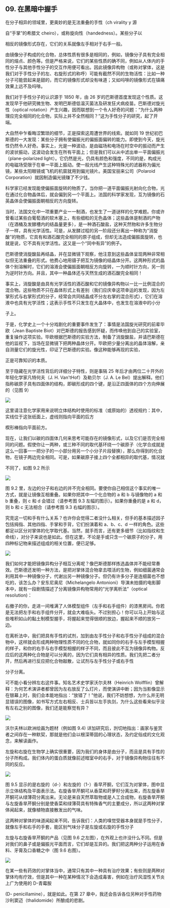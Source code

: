 ## 09. 在黑暗中握手

在分子相异的领域里，更奥妙的是无法重叠的手性（ch virality y 源

自“手掌”的希腊文 cheiro），或称旋向性（handedness）。某些分子以

相反的镜像形式存在，它们的关系就像左手相对于右手一般。

由镜像分子构成的化合物，总体性质有很多是相同的，例如，镜像分子具有完全相同的熔点、颜色等。但是严格来说，它们的某些性质的确不同，例如从人体内的手性分子与其他手性分子的交互作用便可看出。因此镜像异构物（或称对掌体，这是我们对于手性分子的左、右旋形式的称呼）可能有截然不同的生物活性：比如一种分子可能尝起来是甜的，而它的镜像形式却没有味道；又如吗啡的镜像形式在镇痛效果上远不及吗啡。

我们对于手性分子的认识源于 1850 年，由 26 岁的巴斯德首度发现这个性质。这发现早于他研究微生物、发明巴斯德低温灭菌法及研发狂犬病疫苗。巴斯德对旋光性（optical rotation）产生兴趣，因而联想到一个令人好奇的问题：“为什么两种理应完全相同的化合物，实际上并不全然相同？”这为手性分子的研究，起了开端。

大自然中乍看晦涩繁琐的细节，正是探索这周遭世界的线索。就如同 19 世纪初巴斯德的一大发现：某些分子拥有使偏振光的偏振面偏转的能力。即使到今天，旋光性仍然令人好奇。事实上，光是一种波动，是由磁场和电场在时空中的振动而产生的波状振动，这波动会发生在所有平面上；但是我们可以从中滤出单一平面偏振光（plane-polarized light）。它仍然是光，仍具有颜色和强度，不同的是，构成光的电磁场受限于在单一平面上振动。使一般光线产生这种特殊光的滤器称为偏光镜，某些太阳眼镜或飞机的机窗就用到偏光镜片。美国宝丽来公司（Polaroid Corporation）就因制造偏光镜赚了不少钱。

科学家已经发现能使偏振面旋转的物质了。当你把一道平面偏振光射向化合物，光在通过化合物晶体后，就会偏到另一个平面上。法国的科学家发现，互为镜像的石英晶体会使偏振面朝相反的方向旋转。

当时，法国文化中一项重要产业ー一制酒，也发生了一道谜样的化学难题。你或许曾看过某些白葡萄酒的软木塞上，有些细粒的无色晶体；这些晶体是制酒的产物（在酒桶及发酵槽内的结晶量更多），是一种酒石酸盐，这种天然物和许多生物分子一样，具有光学活性。可是，从发酵过程的另一阶段还分离出一种称为“消旋酸”的物质，它具有和酒石酸完全相同的原子组成，但却无法造成偏振面旋转，也就是说，它不具有光学活性。这又是一个“同中有异”的例子。

巴斯德使消旋酸盐再结晶，并在显微镜下观察，他注意到这些晶体呈现两种非常相似但无法重叠的形式。他费心地用镊子把互为镜像的结晶体分开。这两种形式的晶体个别溶解时，它们的溶液会使偏振面朝相反方向旋转，一为顺时针方向，另一则为逆时针方向。并且，其中一种晶体还与天然生成的酒石酸完全相同！

事实上，消旋酸是由具有光学活性的酒石酸和它的镜像异构物以一比一比例混合的混合物。这些物质不只在晶体形式上有差别（我们应庆幸这项幸运的发现，因为左掌形式与右掌形式的分子，经常会共同结晶成不分左右掌的混合形式），它们在溶液中也具有光学活性；这表示手性不只发生在大晶体中，也发生在溶液中的小分

子上。

于是，化学史上一个十分戏剧化的重要事件发生了：事情是法国旋光研究的前辈毕欧（Jean Baptiste Biot）对巴斯德的报告感到怀疑，而传唤他到自己的实验室，重复操作这项实验。毕欧根据巴斯德的实验方法，制备了消旋酸盐，并请巴斯德在他的监视下，当场在显微镜下把两种晶体分开。毕欧把少量分离出的晶体溶解，亲自测量它们的旋光性，印证了巴斯德的实验。像这种能够再现的实验，

正是可靠知识的本质。

至于隐藏在光学活性背后的详细分子特性，则是事隔 25 年后才由两位二十开外的年轻化学家凡特何夫（J. H. Van'tHof）及勒贝尔（J. A. Le Bel）提出解释。他们指称碳原子具有四面体的结构，即碳形成的四个键，是沿正四面体的四个方向伸展的（见图 9）

![](https://raw.githubusercontent.com/dalong0514/selfstudy/master/图片链接/化工书籍/2019372.PNG)

这里请注意化学家用来说明立体结构时使用的标准（或原始的）透视规约：其中，实线位于这张纸面上，虚线则指向平面的后方

楔形棒指向平面前方。

现在，让我们以碳的四面体几何来思考可能存在的镜像形式，以及它们是否完全相同的问题。假使你让一两种，或三种不同的取代基环绕一个碳原子（化学合成就是这么一回事一一把分子的一小部分用另一个小分子片段替换），那么你得到的化合物，在镜子两边完全相同。可是，如果碳原子接上四个全都相异的取代基，情况就

不同了，如图 9.2 所示

![](https://raw.githubusercontent.com/dalong0514/selfstudy/master/图片链接/化工书籍/2019373.PNG)

图 9.2 里，左边的分子和右边的并不完全相同。要使你自己相信这个事实的唯一方式，就是让镜像互相重叠。如果你把其中一个化合物的 a 和 b 与镜像物的 a 和 b 重叠，则 c 和 d 会错过（请参考图 9.3 左幅的图示）。如果你重叠的是 a 和 d，则 b 和 c 无法相合（请参考图 9.3 右幅的图示）。

究竞这一切和手有什么关系？也许你会觉得二者没什么相关，但手的基本描述因子包括拇指、其他四指、手掌和手背，它们扮演着和 a、b、c、d 一样的角色。这些都足以区分对掌体的化学取代基。当然，就手而言，还有更多细节（比如指纹和生命线），对分子来说也是如此。但在这里，不论是手或只含一个碳原子的分子，用四种标记物来描述组成的相关位置，便已足够。

![](https://raw.githubusercontent.com/dalong0514/selfstudy/master/图片链接/化工书籍/2019374.PNG)

我们如何才能把镜像异构分子相互分离呢？像巴斯德那样拣选晶体并不能经常奏效。巴斯德还发明一种方法，是把对掌体混合物拿去喂活的生物，例如细菌通常会利用其中一种镜像分子，代谢出另一种镜像分子。但仍有许多分子是连细菌也不想吃的，该怎么办？安东尼奥尼（Michelangelo Antonioni）导演未拍摄的电影脚本中，就有一段剧情描述了分离镜像异构物常用的“光学离析法”（optical resolution)：

右撤子的你，走进一间堆满了人体模型组件（左手和右手组件）的漆黑房间。你若是无法把左手和右手组件分开，就会大难临头。不过别担心！你可以马上开始与这些堆积如山的黏土制模型握手，将握起来觉得很顺的放边，握起来不顺的放另一边。

在离析法中，我们把具有手性的试剂，加到由左手性分子和右手性分子组成的混合物中，这样就会形成两种物理性质不同的化合物，就如同你的右手与左手模型相握的样子，和你的右手与右手模型相握的样子不同，而且彼此不互为镜像异构物。反应后的这两种化合物是可以分离的，因为它们具有相异的性质。我们先把二者分开，然后再进行反应把化合物敲散，让试剂与左手性分子或右手性

分子分离。

可不能小看分辨左右这件事。知名艺术史学家沃尔夫林（Heinrich Wolfflin）曾解释：为何艺术演讲者都曾因为左右放反了么灯片，而使演讲中断；因为当影像显示在银幕上时，我们会本能地指出：“放错了！”他说，我们不妨想想，为什么并无明显错误的图像，如书写方式左右相反、士兵皆以左手执剑，为什么这些看来似乎没有左右之别的图像，我们还是能察觉有异？

![](https://raw.githubusercontent.com/dalong0514/selfstudy/master/图片链接/化工书籍/2019375.PNG)

沃尔夫林以欧洲绘画为题材（例如图 9.4) 详加研究后，剀切地指出：画家与鉴赏者之间存在一种默契，那就是他们会以根深蒂固的心理状态，及约定俗成的文化观念，来解读画作。

左旋和右旋在生物学上确实很重要，因为我们的身体是由分子，而且是具有手性的分子所构成。我们体内的蛋白质就像前述暗室中的右手，对于镜像异构物往往有不同的反应。

![](https://raw.githubusercontent.com/dalong0514/selfstudy/master/图片链接/化工书籍/2019376.PNG)

图 9.5 显示的是右旋的（d-）和左旋的（1-）香早芹酮，它们互为对掌体，图中显示立体结构及平面表示法。右旋香旱芹酮可从香菜和莳萝籽分离出来，而左旋香旱芹酮可从绿薄荷分离出来。无论是来自天然萃取物或是人工合成物，右旋香旱芹酮与左旋香旱芹酮分别是使香菜和绿薄荷具有特殊香气的主要成分，所以这两种对掌体闻起来，就像植物直接散发出的气味。

这两种对掌体的味道闻起来不同，告诉我们：人类的嗅觉受器本身就是手性分子，就像左手和右手的手套，能区别气味分子是左旋或右旋的手性分子

左旋与右旋香旱芹酮的产品（见图 9.6 之左图），在外观上也许没什么不同。但是对我们的鼻子或是偏振光平面而言，它们却是互异的。我们把这两种分子运用在香料、牙膏及口香糖之中（图 9.6 右图）。

![](https://raw.githubusercontent.com/dalong0514/selfstudy/master/图片链接/化工书籍/2019377.PNG)

在某一些有药效的对掌体当中，通常只有其中一种具有治疗效果；有些则是两种对掌体均有疗效，但是其中一种在某种情况下会造成毒害，例如在治疗风湿性关节炎上广为使用的 D-青霉胺

 (D- penicillamine），就是如此。在第 27 章中，我还会告诉各位另种对手性药物沙利窦迈（thalidomide）所酿成的悲剧。
 
 


